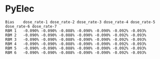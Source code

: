 # PyElec

								
	Bias	dose_rate-1	dose_rate-2	dose_rate-3	dose_rate-4	dose_rate-5	dose_rate-6	dose_rate-7
	RBM 1	-0.090%	-0.090%	-0.088%	-0.090%	-0.090%	-0.092%	-0.093%
	RBM 2	-0.090%	-0.090%	-0.088%	-0.090%	-0.090%	-0.092%	-0.093%
	RBM 3	-0.090%	-0.090%	-0.088%	-0.090%	-0.090%	-0.092%	-0.093%
	RBM 4	-0.090%	-0.090%	-0.088%	-0.090%	-0.090%	-0.092%	-0.093%
	RBM 5	-0.090%	-0.090%	-0.088%	-0.090%	-0.090%	-0.092%	-0.093%
	RBM 6	-0.090%	-0.090%	-0.088%	-0.090%	-0.090%	-0.092%	-0.093%
